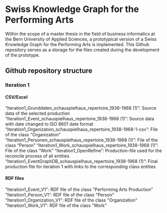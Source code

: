 # Swiss Knowledge Graph for the Performing Arts
Within the scope of a master thesis in the field of business informatics at the Bern University of Applied Sciences, a prototypical version of a Swiss Knowledge Graph for the Performing Arts is implemented.
This Github repository serves as a storage for the files created during the development of the prototype. 

## Github repository structure

### Iteration 1
#### CSV/Excel
“Iteration1_Grunddaten_schauspielhaus_repertoire_1938-1968 (1)”: Source data of the selected production
“Iteration1_Event_schauspielhaus_repertoire_1938-1968 (1)”: Source data with date changed to ISO 8601 date format
“Iteration1_Organization_schauspielhaus_repertoire_1938-1968-1-csv”: File of the class "Organization" 
“Iteration1_Personen_schauspielhaus_repertoire_1938-1968 (1)”: File of the class “Person” 
“Iteration1_Work_schauspielhaus_repertoire_1938-1968 (1)”: File of the class “Work” 
“Iteration1_OpenRefine”: Production-file used for the reconcile process of all entities
“Iteration1_EventGraphDB_schauspielhaus_repertoire_1938-1968 (1)”: Final production file for iteration 1 with links to the corresponding class entities 
#### RDF files
"Iteration1_Event_V1": RDF file of the class "Performing Arts Production"
"Iteration1_Person_V1": RDF file of the class "Person"
"Iteration1_Organization_V1": RDF file of the class "Organization"
"Iteration1_Work_V1": RDF file of the class "Work" 
